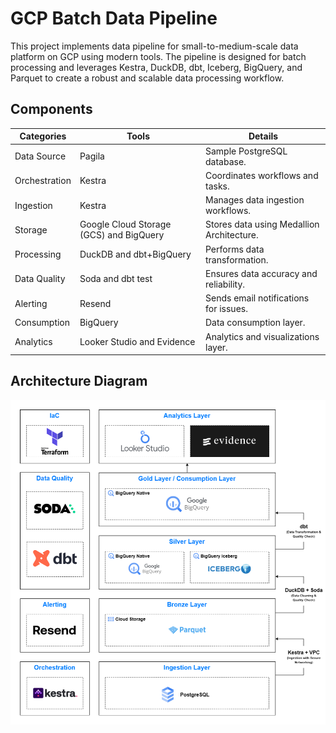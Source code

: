 # GCP Batch Data Pipeline

This project implements data pipeline for small-to-medium-scale data platform on GCP using modern tools. The pipeline is designed for batch processing and leverages Kestra, DuckDB, dbt, Iceberg, BigQuery, and Parquet to create a robust and scalable data processing workflow.

## Components

| **Categories**          | **Tools**                              | **Details**                               |
|------------------------|-----------------------------------------|-------------------------------------------|
| Data Source            | Pagila                                  | Sample PostgreSQL database.               |
| Orchestration          | Kestra                                  | Coordinates workflows and tasks.          |
| Ingestion              | Kestra                                  | Manages data ingestion workflows.         |
| Storage                | Google Cloud Storage (GCS) and BigQuery | Stores data using Medallion Architecture. |
| Processing             | DuckDB and dbt+BigQuery                 | Performs data transformation.             |
| Data Quality           | Soda and dbt test                       | Ensures data accuracy and reliability.    |
| Alerting               | Resend                                  | Sends email notifications for issues.     |
| Consumption            | BigQuery                                | Data consumption layer.                   |
| Analytics              | Looker Studio and Evidence              | Analytics and visualizations layer.       |

## Architecture Diagram

![](img/gcp-batch-diagram.png)
